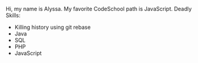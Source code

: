 Hi, my name is Alyssa.
My favorite CodeSchool path is JavaScript.
Deadly Skills:
* Killing history using git rebase
* Java
* SQL
* PHP
* JavaScript
